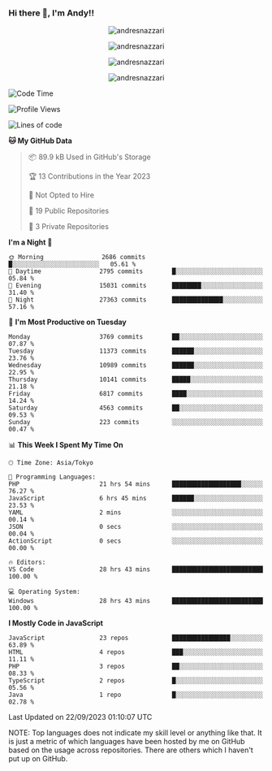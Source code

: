 ### Hi there 👋, I'm Andy!!

<p align="center" >
  <img src="https://github-profile-trophy.vercel.app/?username=AndresNazzari&theme=dracula&column=-1" alt="andresnazzari"/>
</p>

<p align="center">
  <img  src="https://github-readme-stats.vercel.app/api?username=AndresNazzari&count_private=true&show_icons=true&theme=dracula" alt="andresnazzari"/>
</p>
<p align="center">
  <img  src="https://github-readme-stats.vercel.app/api/top-langs/?username=AndresNazzari&layout=compact" alt="andresnazzari"/>
</p>
<p align="center" >
  <img src="https://github-readme-stats.vercel.app/api/wakatime?username=AndresNazzari" alt="andresnazzari"/>
</p>

<!--START_SECTION:waka-->
![Code Time](http://img.shields.io/badge/Code%20Time-884%20hrs%2028%20mins-blue)

![Profile Views](http://img.shields.io/badge/Profile%20Views-0-blue)

![Lines of code](https://img.shields.io/badge/From%20Hello%20World%20I%27ve%20Written-11.1%20million%20lines%20of%20code-blue)

**🐱 My GitHub Data** 

> 📦 89.9 kB Used in GitHub's Storage 
 > 
> 🏆 13 Contributions in the Year 2023
 > 
> 🚫 Not Opted to Hire
 > 
> 📜 19 Public Repositories 
 > 
> 🔑 3 Private Repositories 
 > 
**I'm a Night 🦉** 

```text
🌞 Morning                2686 commits        █░░░░░░░░░░░░░░░░░░░░░░░░   05.61 % 
🌆 Daytime                2795 commits        █░░░░░░░░░░░░░░░░░░░░░░░░   05.84 % 
🌃 Evening                15031 commits       ████████░░░░░░░░░░░░░░░░░   31.40 % 
🌙 Night                  27363 commits       ██████████████░░░░░░░░░░░   57.16 % 
```
📅 **I'm Most Productive on Tuesday** 

```text
Monday                   3769 commits        ██░░░░░░░░░░░░░░░░░░░░░░░   07.87 % 
Tuesday                  11373 commits       ██████░░░░░░░░░░░░░░░░░░░   23.76 % 
Wednesday                10989 commits       ██████░░░░░░░░░░░░░░░░░░░   22.95 % 
Thursday                 10141 commits       █████░░░░░░░░░░░░░░░░░░░░   21.18 % 
Friday                   6817 commits        ████░░░░░░░░░░░░░░░░░░░░░   14.24 % 
Saturday                 4563 commits        ██░░░░░░░░░░░░░░░░░░░░░░░   09.53 % 
Sunday                   223 commits         ░░░░░░░░░░░░░░░░░░░░░░░░░   00.47 % 
```


📊 **This Week I Spent My Time On** 

```text
🕑︎ Time Zone: Asia/Tokyo

💬 Programming Languages: 
PHP                      21 hrs 54 mins      ███████████████████░░░░░░   76.27 % 
JavaScript               6 hrs 45 mins       ██████░░░░░░░░░░░░░░░░░░░   23.53 % 
YAML                     2 mins              ░░░░░░░░░░░░░░░░░░░░░░░░░   00.14 % 
JSON                     0 secs              ░░░░░░░░░░░░░░░░░░░░░░░░░   00.04 % 
ActionScript             0 secs              ░░░░░░░░░░░░░░░░░░░░░░░░░   00.00 % 

🔥 Editors: 
VS Code                  28 hrs 43 mins      █████████████████████████   100.00 % 

💻 Operating System: 
Windows                  28 hrs 43 mins      █████████████████████████   100.00 % 
```

**I Mostly Code in JavaScript** 

```text
JavaScript               23 repos            ████████████████░░░░░░░░░   63.89 % 
HTML                     4 repos             ███░░░░░░░░░░░░░░░░░░░░░░   11.11 % 
PHP                      3 repos             ██░░░░░░░░░░░░░░░░░░░░░░░   08.33 % 
TypeScript               2 repos             █░░░░░░░░░░░░░░░░░░░░░░░░   05.56 % 
Java                     1 repo              █░░░░░░░░░░░░░░░░░░░░░░░░   02.78 % 
```




 Last Updated on 22/09/2023 01:10:07 UTC
<!--END_SECTION:waka-->

NOTE: Top languages does not indicate my skill level or anything like that. It is just a metric of which languages have been hosted by me on GitHub based on the usage across repositories. There are others which I haven't put up on GitHub.

<!-- Here are some ideas to get you started:

-   🔭 I’m currently working on ...
-   🌱 I’m currently learning ...
-   👯 I’m looking to collaborate on ...
-   🤔 I’m looking for help with ...
-   💬 Ask me about ...
-   📫 How to reach me: ...
-   😄 Pronouns: ...
-   ⚡ Fun fact: ... -->
